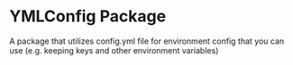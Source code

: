 # YMLConfig Package

A package that utilizes config.yml file for environment config that you can use (e.g. keeping keys and other environment variables)